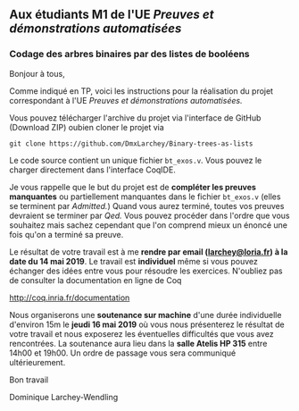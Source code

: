 ## Aux étudiants M1 de l'UE *Preuves et démonstrations automatisées*


### Codage des arbres binaires par des listes de booléens

Bonjour à tous,

Comme indiqué en TP, voici les instructions pour la réalisation
du projet correspondant à l'UE *Preuves et démonstrations automatisées.*

Vous pouvez télécharger l'archive du projet via l'interface
de GitHub (Download ZIP) oubien cloner le projet via

```
git clone https://github.com/DmxLarchey/Binary-trees-as-lists
```

Le code source contient un unique fichier `bt_exos.v`. Vous pouvez
le charger directement dans l'interface CoqIDE.

Je vous rappelle que le but du projet est de 
**compléter les preuves manquantes** ou 
partiellement manquantes dans le fichier
`bt_exos.v`
(elles se terminent par *Admitted.*) 
Quand vous aurez terminé,
toutes vos preuves devraient se terminer par *Qed.*
Vous pouvez procéder dans l'ordre que vous souhaitez
mais sachez cependant que l'on comprend mieux un énoncé
une fois qu'on a terminé sa preuve.

Le résultat de votre travail est à me **rendre par email
(larchey@loria.fr) à la date du 14 mai 2019**. Le travail
est **individuel** même si vous pouvez échanger des idées
entre vous pour résoudre les exercices. N'oubliez pas
de consulter la documentation en ligne de Coq

http://coq.inria.fr/documentation

Nous organiserons une **soutenance sur machine** d'une
durée individuelle d'environ 15m le **jeudi 16 mai 2019**
où vous nous présenterez le résultat de votre travail et 
nous exposerez les éventuelles difficultés que vous avez 
rencontrées. La soutenance aura lieu dans la **salle Atelis HP 315**
entre 14h00 et 19h00. Un ordre de passage vous sera 
communiqué ultérieurement.

Bon travail

Dominique Larchey-Wendling

